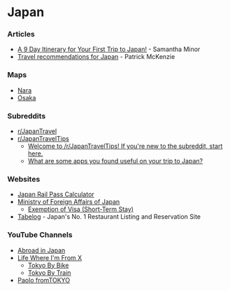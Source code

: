 # Japan

### Articles

* [A 9 Day Itinerary for Your First Trip to Japan!](https://www.samanthaminor.com/post/2019/05/31/a-9-day-itinerary-for-your-first-trip-to-japan) - Samantha Minor
* [Travel recommendations for Japan](https://www.kalzumeus.com/japan-recommendations/) - Patrick McKenzie

### Maps

* [Nara](https://www.google.com/maps/d/u/0/viewer?mid=1nlU6I4YXqk_kpIead4gSmOT-jnTtYUU\&ll=34.65272545711532%2C135.7913266\&z=13)
* [Osaka](https://www.google.com/maps/d/u/0/viewer?mid=1nT_WwCO5ADmnbEe8kx8MScFEVVGaXVQ\&ll=34.65968068318899%2C135.50987719999998\&z=13)

### Subreddits

* [r/JapanTravel](https://www.reddit.com/r/JapanTravel/)
* [r/JapanTravelTips](https://www.reddit.com/r/JapanTravelTips/)
  * [Welcome to /r/JapanTravelTips! If you're new to the subreddit, start here.](https://www.reddit.com/r/JapanTravelTips/comments/19cfb5s/welcome_to_rjapantraveltips_if_youre_new_to_the/)
  * [What are some apps you found useful on your trip to Japan?](https://www.reddit.com/r/JapanTravelTips/comments/18116hz/what_are_some_apps_you_found_useful_on_your_trip/)

### Websites

* [Japan Rail Pass Calculator](https://www.japan-guide.com/railpass/)
* [Ministry of Foreign Affairs of Japan](https://www.mofa.go.jp/index.html)
  * [Exemption of Visa (Short-Term Stay)](https://www.mofa.go.jp/j_info/visit/visa/short/novisa.html)
* [Tabelog](https://tabelog.com/en/) - Japan's No. 1 Restaurant Listing and Reservation Site

### YouTube Channels

* [Abroad in Japan](https://www.youtube.com/@AbroadinJapan/videos)
* [Life Where I'm From X](https://www.youtube.com/@LifeWhereImFromX)
  * [Tokyo By Bike](https://www.youtube.com/watch?v=u0x8EAf4GSg)
  * [Tokyo By Train](https://www.youtube.com/watch?v=Y49VfddU-L4)
* [Paolo fromTOKYO](https://www.youtube.com/@PaolofromTOKYO/videos)
